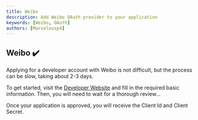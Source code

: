 ```yaml
---
title: Weibo
description: Add Weibo OAuth provider to your application
keywords: [Weibo, OAuth]
authors: [Marvelousp4]
---
```


## Weibo ✔️

Applying for a developer account with Weibo is not difficult, but the process can be slow, taking about 2-3 days.

To get started, visit the [Developer Website](https://open.weibo.com/developers/basicinfo) and fill in the required basic information. Then, you will need to wait for a thorough review...

Once your application is approved, you will receive the Client Id and Client Secret.
